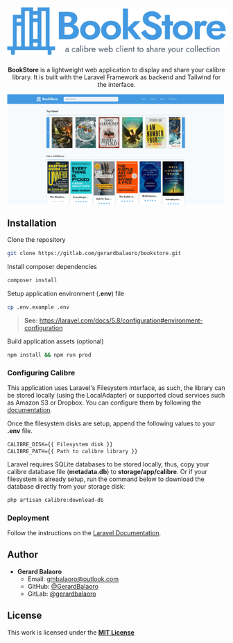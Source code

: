 <div align="center">
    <h1><img src=".md/bookstore-logo.svg" width="700px" alt="BookStore"/></h1>
    <p>
        <b>BookStore</b> is a lightweight web application to display and share your calibre library. It is built with the Laravel Framework as backend and Tailwind for the interface.
    </p>
</div>


<div align="center">
    <img align="center" src=".md/screen-homepage.png" width="720px" alt="Preview Image"/>
</div>


## Installation

Clone the repository	
```sh
git clone https://gitlab.com/gerardbalaoro/bookstore.git
```

Install composer dependencies
```sh
composer install
```

Setup application environment (**.env**) file
```sh
cp .env.example .env
```
> **See:** https://laravel.com/docs/5.8/configuration#environment-configuration

Build application assets (optional)
```sh
npm install && npm run prod
```


### Configuring Calibre

This application uses Laravel's Filesystem interface, as such, the library can be stored locally (using the LocalAdapter) or supported cloud services such as Amazon S3 or Dropbox. You can configure them by following the [documentation](https://laravel.com/docs/5.8/filesystem#custom-filesystems).

Once the filesystem disks are setup, append the following values to your **.env** file.

```env
CALIBRE_DISK={{ Filesystem disk }}
CALIBRE_PATH={{ Path to calibre library }}
```

Laravel requires SQLite databases to be stored locally, thus, copy your calibre database file (**metadata.db**) to **storage/app/calibre**. Or if your filesystem is already setup, run the command below to download the database directly from your storage disk:

```sh
php artisan calibre:download-db
```


### Deployment

Follow the instructions on the [Laravel Documentation](https://laravel.com/docs/5.8/deployment).


## Author

- **Gerard Balaoro**
    - Email: [gmbalaoro@outlook.com](mailto:gmbalaoro@outlook.com)
    - GitHub: [@GerardBalaoro](https://github.com/GerardBalaoro)
    - GitLab: [@gerardbalaoro](https://gitlab.com/gerardbalaoro)


## License

This work is licensed under the **[MIT License](https://opensource.org/licenses/MIT)**

